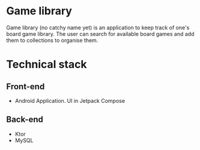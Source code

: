 # Game library
Game library (no catchy name yet) is an application to keep track of one's board game library.
The user can search for available board games and add them to collections to organise them.

# Technical stack
## Front-end
* Android Application. UI in Jetpack Compose 

## Back-end
* Ktor
* MySQL
